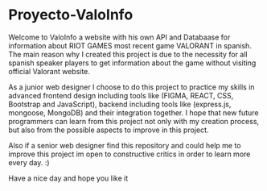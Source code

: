 # Proyecto-ValoInfo
Welcome to ValoInfo a website with his own API and Databaase for information about RIOT GAMES most recent game VALORANT in spanish. 
The main reason why I created this project is due to the necessity for all spanish speaker players to get information about the game without visiting official Valorant website.

As a junior web designer I choose to do this project to practice my skills in advanced frontend design including tools like (FIGMA, REACT, CSS, Bootstrap and JavaScript), backend including tools like (express.js, mongoose, MongoDB) and their integration together. 
I hope that new future programmers can learn from this project not only with my creation process, but also from the possible aspects to improve in this project. 

Also if a senior web designer find this repository and could help me to improve this project im open to constructive critics in order to learn more every day. :)

Have a nice day and hope you like it
